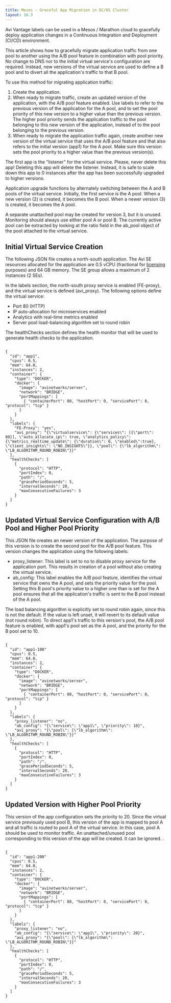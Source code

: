 ```yaml
---
title: Mesos - Graceful App Migration in DC/OS Cluster
layout: 16.3
---
```

Avi Vantage labels can be used in a Mesos / Marathon cloud to gracefully deploy application changes in a Continuous Integration and Deployment (CI/CD) environment.

This article shows how to gracefully migrate application traffic from one pool to another using the A/B pool feature in combination with pool priority. No change to DNS nor to the initial virtual service's configuration are required. Instead, new versions of the virtual service are used to define a B pool and to divert all the application's traffic to that B pool.

To use this method for migrating application traffic:
<ol> 
 <li>Create the application.</li> 
 <li>When ready to migrate traffic, create an updated version of the application, with the A/B pool feature enabled. Use labels to refer to the previous version of the application for the A pool, and to set the pool priority of this new version to a higher value than the previous version. The higher pool priority sends the application traffic to the pool belonging to this new version of the application, instead of to the pool belonging to the previous version.</li> 
 <li>When ready to migrate the application traffic again, create another new version of the virtual service that uses the A/B pool feature and that also refers to the initial version (app1) for the A pool. Make sure this version sets the pool priority to a higher value than the previous version(s).</li> 
</ol> 

The first app is the "listener" for the virtual service. Please, never delete this app! Deleting this app will delete the listener. Instead, it is safe to scale down this app to 0 instances after the app has been successfully upgraded to higher versions.

Application upgrade functions by alternately switching between the A and B pools of the virtual service. Initially, the first service is the A pool. When a new version (2) is created, it becomes the B pool. When a newer version (3) is created, it becomes the A pool.

A separate unattached pool may be created for version 3, but it is unused. Monitoring should always use either pool A or pool B. The currently active pool can be extracted by looking at the ratio field in the ab_pool object of the pool attached to the virtual service.

## Initial Virtual Service Creation

The following JSON file creates a north-south application. The Avi SE resources allocated for the application are 0.5 vCPU (fractional for <a href="/docs/16.3/terms-of-avi-vantage-license">licensing</a> purposes) and 64 GB memory. The SE group allows a maximum of 2 instances (2 SEs).

In the labels section, the north-south proxy service is enabled (FE-proxy), and the virtual service is defined (avi_proxy). The following options define the virtual service:

* Port 80 (HTTP)
* IP auto-allocation for microservices enabled
* Analytics with real-time metrics enabled
* Server pool load-balancing algorithm set to round robin 

The healthChecks section defines the health monitor that will be used to generate health checks to the application.

<pre class="command-line language-bash" data-user="aviuser" data-host="avihost" data-output="1-100" white-space="pre"><code>
{
  "id": "app1",
  "cpus": 0.5,
  "mem": 64.0,
  "instances": 2,
  "container": {
    "type": "DOCKER",
    "docker": {
      "image": "avinetworks/server",
      "network": "BRIDGE",
      "portMappings": [
        { "containerPort": 80, "hostPort": 0, "servicePort": 0, "protocol": "tcp" }
      ]
    }
  },
  "labels": {
    "FE-Proxy": "yes",
    "avi_proxy": "{\"virtualservice\": {\"services\": [{\"port\": 80}], \"auto_allocate_ip\": true, \"analytics_policy\": {\"metrics_realtime_update\": {\"duration\": 0, \"enabled\":true}, \"client_insights\": \"NO_INSIGHTS\"}}, \"pool\": {\"lb_algorithm\": \"LB_ALGORITHM_ROUND_ROBIN\"}}"
  },
  "healthChecks": [
    {
      "protocol": "HTTP",
      "portIndex": 0,
      "path": "/",
      "gracePeriodSeconds": 5,
      "intervalSeconds": 20,
      "maxConsecutiveFailures": 3
    }
  ]
}
</code></pre> 

## Updated Virtual Service Configuration with A/B Pool and Higher Pool Priority

This JSON file creates an newer version of the application. The purpose of this version is to create the second pool for the A/B pool feature. This version changes the application using the following labels:

* proxy_listener: This label is set to no to disable proxy service for the application port. This results in creation of a pool without also creating the virtual service.
* ab_config: This label enables the A/B pool feature, identifies the virtual service that owns the A pool, and sets the priority value for the pool. Setting this B pool's priority value to a higher one than is set for the A pool ensures that all the application's traffic is sent to the B pool instead of the A pool. 

The load balancing algorithm is explicitly set to round robin again, since this is not the default. If the value is left unset, it will revert to its default value (not round robin). To direct app1's traffic to this version's pool, the A/B pool feature is enabled, with app1's pool set as the A pool, and the priority for the B pool set to 10.

<pre class="command-line language-bash" data-user="aviuser" data-host="avihost" data-output="1-100" white-space="pre"><code>
{
  "id": "app1-100"
  "cpus": 0.5,
  "mem": 64.0,
  "instances": 2,
  "container": {
    "type": "DOCKER",
    "docker": {
      "image": "avinetworks/server",
      "network": "BRIDGE",
      "portMappings": [
        { "containerPort": 80, "hostPort": 0, "servicePort": 0, "protocol": "tcp" }
      ]
    }
  },
  "labels": {
    "proxy_listener": "no",
    "ab_config": "{\"service\": \"app1\", \"priority\": 10}",
    "avi_proxy": "{\"pool\": {\"lb_algorithm\": \"LB_ALGORITHM_ROUND_ROBIN\"}}"
  },
  "healthChecks": [
    {
      "protocol": "HTTP",
      "portIndex": 0,
      "path": "/",
      "gracePeriodSeconds": 5,
      "intervalSeconds": 20,
      "maxConsecutiveFailures": 3
    }
  ]
}
</code></pre> 

## Updated Version with Higher Pool Priority

This version of the app configuration sets the priority to 20. Since the virtual service previously used pool B, this version of the app is mapped to pool A and all traffic is routed to pool A of the virtual service. In this case, pool A should be used to monitor traffic. An unattached/unused pool corresponding to this version of the app will be created. It can be ignored.
.

<pre class="command-line language-bash" data-user="aviuser" data-host="avihost" data-output="1-100" white-space="pre"><code>
{
  "id": "app1-200"
  "cpus": 0.5,
  "mem": 64.0,
  "instances": 2,
  "container": {
    "type": "DOCKER",
    "docker": {
      "image": "avinetworks/server",
      "network": "BRIDGE",
      "portMappings": [
        { "containerPort": 80, "hostPort": 0, "servicePort": 0, "protocol": "tcp" }
      ]
    }
  },
  "labels": {
    "proxy_listener": "no",
    "ab_config": "{\"service\": \"app1\", \"priority\": 20}",
    "avi_proxy": "{\"pool\": {\"lb_algorithm\": \"LB_ALGORITHM_ROUND_ROBIN\"}}"
  },
  "healthChecks": [
    {
      "protocol": "HTTP",
      "portIndex": 0,
      "path": "/",
      "gracePeriodSeconds": 5,
      "intervalSeconds": 20,
      "maxConsecutiveFailures": 3
    }
  ]
}
</code></pre> 